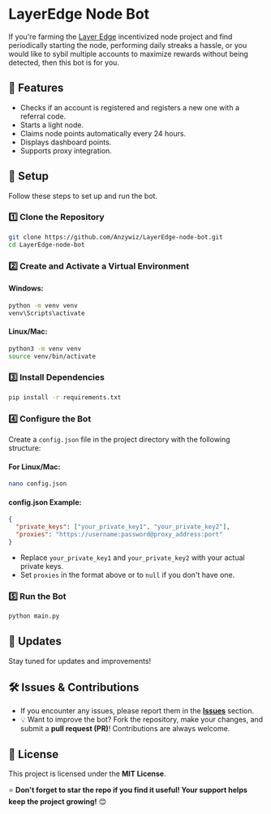 # LayerEdge Node Bot

If you're farming the [Layer Edge](https://dashboard.layeredge.io/) incentivized node project and find periodically starting the node, performing daily streaks a hassle, or you would like to sybil multiple accounts to maximize rewards without being detected, then this bot is for you.

## 🚀 Features

- Checks if an account is registered and registers a new one with a referral code.
- Starts a light node.
- Claims node points automatically every 24 hours.
- Displays dashboard points.
- Supports proxy integration.

## 📌 Setup

Follow these steps to set up and run the bot.

### 1️⃣ Clone the Repository

```bash
git clone https://github.com/Anzywiz/LayerEdge-node-bot.git
cd LayerEdge-node-bot
```

### 2️⃣ Create and Activate a Virtual Environment

#### **Windows:**

```bash
python -m venv venv
venv\Scripts\activate
```

#### **Linux/Mac:**

```bash
python3 -m venv venv
source venv/bin/activate
```

### 3️⃣ Install Dependencies

```bash
pip install -r requirements.txt
```

### 4️⃣ Configure the Bot

Create a `config.json` file in the project directory with the following structure:

#### **For Linux/Mac:**

```bash
nano config.json
```

#### **config.json Example:**

```json
{
  "private_keys": ["your_private_key1", "your_private_key2"],
  "proxies": "https://username:password@proxy_address:port"
}
```

- Replace `your_private_key1` and `your_private_key2` with your actual private keys.
- Set `proxies` in the format above or to `null` if you don't have one.

### 5️⃣ Run the Bot

```bash
python main.py
```

## 🔄 Updates

Stay tuned for updates and improvements!

## 🛠 Issues & Contributions

- If you encounter any issues, please report them in the **[Issues](https://github.com/Anzywiz/LayerEdge-node-bot/issues)** section.
- 💡 Want to improve the bot? Fork the repository, make your changes, and submit a **pull request (PR)**! Contributions are always welcome.

## 📜 License

This project is licensed under the **MIT License**.

⭐ **Don't forget to star the repo if you find it useful! Your support helps keep the project growing!** 😊

